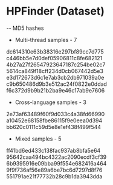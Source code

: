 # HPFinder (Dataset)

-- MD5 hashes

* Multi-thread samples - 7

dc614310e63b38316e297bf89cc7d775
c446bb5e7d0def05906811c8fe682121
4b27a27f26547923647187c254be02c7
5614ca849f18cff234d0cb067442d5e3
e3d172673d6c1e7ab3cb2db971039a0e
c9b650486d9b3e512ac24f0822e0ddad
f6c372d9b9b21b2ba9e46c17ab9e7606


* Cross-language samples - 3

2e73af63489f60f9d033c4a38fd66990
a10452e68158fbe86115f9e0eea0d394
bb620c0111c59d5e8e1ef438f499f544


 * Mixed samples - 5
 
ff41bd6ed433c138fac937ab8bfa5e64
95642caa494bc4322ac2090ecdf3cf39
6b9395916e09bba99f554e682416a464
9f9f736af56e89a6be7bc6d7297d8f76
551791ae21f77732b28c9b1da3943dda
